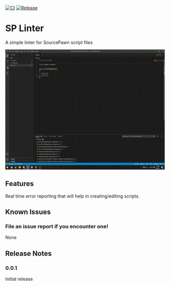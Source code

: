 [![CI](https://github.com/Deathreus/SPLinter/actions/workflows/main.yml/badge.svg)](https://github.com/Deathreus/SPLinter/actions/workflows/main.yml)
[![Release](https://github.com/Deathreus/SPLinter/actions/workflows/main.yml/badge.svg?event=release)](https://github.com/Deathreus/SPLinter/actions/workflows/main.yml)

# SP Linter

A simple linter for SourcePawn script files

![img](/images/linter.gif)

## Features

Real time error reporting that will help in creating/editing scripts.

## Known Issues

### File an issue report if you encounter one!

None

## Release Notes

### 0.0.1

Initial release
